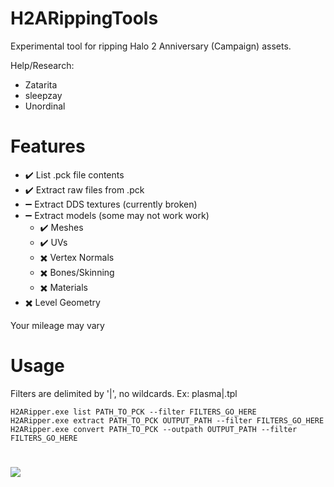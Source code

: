 # H2ARippingTools

Experimental tool for ripping Halo 2 Anniversary (Campaign) assets.

Help/Research:
  - Zatarita
  - sleepzay
  - Unordinal

# Features
 * ✔️ List .pck file contents 
 * ✔️ Extract raw files from .pck
 * ➖ Extract DDS textures (currently broken)
 * ➖ Extract models (some may not work work)
   * ✔️ Meshes
   * ✔️ UVs
   * ✖️ Vertex Normals
   * ✖️ Bones/Skinning
   * ✖️ Materials
 * ✖️ Level Geometry
 
Your mileage may vary

# Usage
Filters are delimited by '|', no wildcards. Ex: plasma|.tpl

    H2ARipper.exe list PATH_TO_PCK --filter FILTERS_GO_HERE
    H2ARipper.exe extract PATH_TO_PCK OUTPUT_PATH --filter FILTERS_GO_HERE
    H2ARipper.exe convert PATH_TO_PCK --outpath OUTPUT_PATH --filter FILTERS_GO_HERE

#

![](https://i.imgur.com/vfmyI4n.png)
